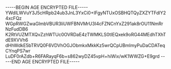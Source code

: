 -----BEGIN AGE ENCRYPTED FILE-----
YWdlLWVuY3J5cHRpb24ub3JnL3YxCi0+IFgyNTUxOSBHQTQyZXZYTFdlY24xcFQz
WGpRWGZwaGlmbVBUR3liUWFBNVMrU3I4cFZNCnYxZ291ak8rOU11NmRrNzFudDB6
K2RtVUZMTXQvZzhWTUc0OVRDaE4zTWMKLS0tIEQxek9oRG44MEdhTXhTdE9XVVh6
dHhWdkE5bTRVQ0F6VDVhOGJObmkxMkkKz5wrQCpUBmImyPuDaCDATeqCYnqPS7wr
LuDF0rAZdb+R6FARayqF6b+s862wyDZ45vpH+hiWix/wK1WWZG+E9grd
-----END AGE ENCRYPTED FILE-----
